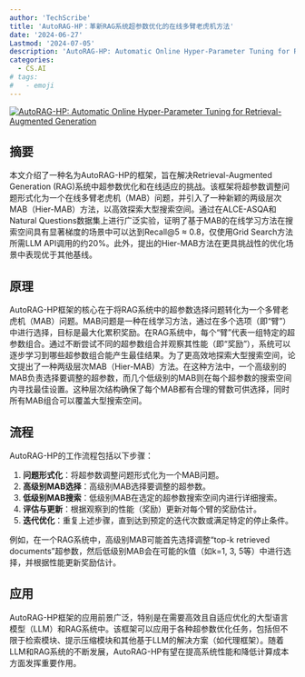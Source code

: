 ```yaml
---
author: 'TechScribe'
title: 'AutoRAG-HP：革新RAG系统超参数优化的在线多臂老虎机方法'
date: '2024-06-27'
Lastmod: '2024-07-05'
description: 'AutoRAG-HP: Automatic Online Hyper-Parameter Tuning for Retrieval-Augmented Generation'
categories:
  - CS.AI
# tags:
#   - emoji
---
```


[![AutoRAG-HP: Automatic Online Hyper-Parameter Tuning for Retrieval-Augmented Generation](https://arxiv-research-1301205113.cos.ap-guangzhou.myqcloud.com/images/2406.19251v1.pdf_0.jpg)](https://arxiv.org/abs/2406.19251v1)

## 摘要

本文介绍了一种名为AutoRAG-HP的框架，旨在解决Retrieval-Augmented Generation (RAG)系统中超参数优化和在线适应的挑战。该框架将超参数调整问题形式化为一个在线多臂老虎机（MAB）问题，并引入了一种新颖的两级层次MAB（Hier-MAB）方法，以高效探索大型搜索空间。通过在ALCE-ASQA和Natural Questions数据集上进行广泛实验，证明了基于MAB的在线学习方法在搜索空间具有显著梯度的场景中可以达到Recall@5 ≈ 0.8，仅使用Grid Search方法所需LLM API调用的约20%。此外，提出的Hier-MAB方法在更具挑战性的优化场景中表现优于其他基线。<!--more-->

## 原理

AutoRAG-HP框架的核心在于将RAG系统中的超参数选择问题转化为一个多臂老虎机（MAB）问题。MAB问题是一种在线学习方法，通过在多个选项（即“臂”）中进行选择，目标是最大化累积奖励。在RAG系统中，每个“臂”代表一组特定的超参数组合。通过不断尝试不同的超参数组合并观察其性能（即“奖励”），系统可以逐步学习到哪些超参数组合能产生最佳结果。为了更高效地探索大型搜索空间，论文提出了一种两级层次MAB（Hier-MAB）方法。在这种方法中，一个高级别的MAB负责选择要调整的超参数，而几个低级别的MAB则在每个超参数的搜索空间内寻找最佳设置。这种层次结构确保了每个MAB都有合理的臂数可供选择，同时所有MAB组合可以覆盖大型搜索空间。

## 流程

AutoRAG-HP的工作流程包括以下步骤：
1. **问题形式化**：将超参数调整问题形式化为一个MAB问题。
2. **高级别MAB选择**：高级别MAB选择要调整的超参数。
3. **低级别MAB搜索**：低级别MAB在选定的超参数搜索空间内进行详细搜索。
4. **评估与更新**：根据观察到的性能（奖励）更新对每个臂的奖励估计。
5. **迭代优化**：重复上述步骤，直到达到预定的迭代次数或满足特定的停止条件。

例如，在一个RAG系统中，高级别MAB可能首先选择调整“top-k retrieved documents”超参数，然后低级别MAB会在可能的k值（如k=1, 3, 5等）中进行选择，并根据性能更新奖励估计。

## 应用

AutoRAG-HP框架的应用前景广泛，特别是在需要高效且自适应优化的大型语言模型（LLM）和RAG系统中。该框架可以应用于各种超参数优化任务，包括但不限于检索模块、提示压缩模块和其他基于LLM的解决方案（如代理框架）。随着LLM和RAG系统的不断发展，AutoRAG-HP有望在提高系统性能和降低计算成本方面发挥重要作用。
